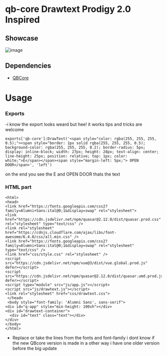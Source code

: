 # qb-core Drawtext Prodigy 2.0 Inspired

## Showcase 
![image](https://github.com/user-attachments/assets/680f8a34-da45-4912-81db-b6151e44053c)

## Dependencies

- [QBCore](https://github.com/qbcore-framework/qb-core)

# Usage

### Exports

-i know the export looks weard but hee! it works tips and tricks are welcome 

	exports['qb-core']:DrawText('<span style="color: rgba(255, 255, 255, 0.5);"><span style="border: 1px solid rgba(255, 255, 255, 0.5); background-color: rgba(255, 255, 255, 0.2); border-radius: 5px; display: inline-block; width: 27px; height: 28px; text-align: center; line-height: 25px; position: relative; top: 1px; color: white;">E</span></span><span style="margin-left: 5px;"> OPEN DOOR</span>', 'left')

on the end you see the E and OPEN DOOR thats the text

### HTML part 

	<html>
  	<head>
    <link href="https://fonts.googleapis.com/css2?family=Alumni+Sans:ital@0;1&display=swap" rel="stylesheet">
    <link href="https://cdn.jsdelivr.net/npm/quasar@2.12.0/dist/quasar.prod.css" rel="stylesheet" type="text/css" />
    <link rel="stylesheet" href="https://cdnjs.cloudflare.com/ajax/libs/font-awesome/6.4.0/css/all.min.css" />
    <link href="https://fonts.googleapis.com/css2?family=Alumni+Sans:ital@0;1&display=swap" rel="stylesheet" type="text/css" />
    <link href="css/style.css" rel="stylesheet" />
    <script src="https://cdn.jsdelivr.net/npm/vue@3/dist/vue.global.prod.js" defer></script>
    <script src="https://cdn.jsdelivr.net/npm/quasar@2.12.0/dist/quasar.umd.prod.js" defer></script>
    <script type="module" src="js/app.js"></script>
    <script src="js/drawtext.js"></script>
    <link rel="stylesheet" href="css/drawtext.css">
 	 </head>
 	 <body style="font-family: 'Alumni Sans', sans-serif">
    <div id="q-app" style="min-height: 100vh"></div>
    <div id="drawtext-container">
      <div id="text" class="text"></div>
    </div>
  	</body>
	</html>

- Replace or take the lines from the fonts and font-family i dont know if the new QBcore version is made in a other way i have one older version before the big update 
